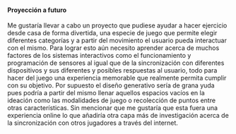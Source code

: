 #### Proyección a futuro
Me gustaría llevar a cabo un proyecto que pudiese ayudar a hacer ejercicio desde casa de forma divertida, una especie de juego que permite elegir diferentes categorías y a partir del movimiento el usuario pueda interactuar
con el mismo. Para lograr esto aún necesito aprender acerca de muchos factores de los sistemas interactivos como el funcionamiento y programación de sensores al igual que de la sincronización con diferentes dispositivos 
y sus diferentes y posibles respuestas al usuario, todo para hacer del juego una experiencia memorable que realmente permita cumplir con su objetivo. Por supuesto el diseño generativo sería de grana yuda pues podría
a partir del mismo llenar aquellos espacios vacíos en la ideación como las modalidades de juego o recolección de puntos entre otras características. Sin mencionar que me gustaría que esta fuera una experiencia online lo que
añadiría otra capa más de investigación acerca de la sincronización con otros jugadores a través del internet. 
